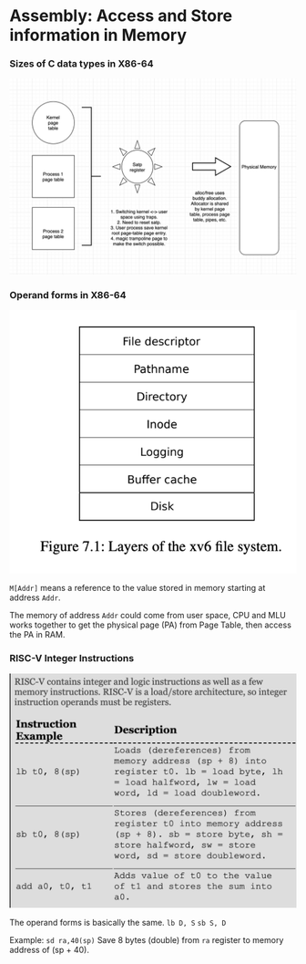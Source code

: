 # Assembly: Access and Store information in Memory

### Sizes of C data types in X86-64

![](../.gitbook/assets/image%20%2818%29.png)

### Operand forms in X86-64

![](../.gitbook/assets/image%20%2812%29.png)

`M[Addr]` means a reference to the value stored in memory starting at address `Addr`.

The memory of address `Addr` could come from user space, CPU and MLU works together to get the physical page \(PA\) from Page Table, then access the PA in RAM.

### RISC-V Integer Instructions

![](../.gitbook/assets/image%20%2837%29.png)

The operand forms is basically the same. `lb D, S` `sb S, D`

Example: `sd ra,40(sp)` Save 8 bytes \(double\) from `ra` register to memory address of \(sp + 40\).

